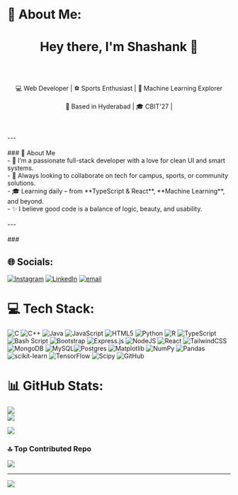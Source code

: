 
# 💫 About Me:
<h1 align="center">Hey there, I'm Shashank 👋</h1><br><p align="center"><br>  💻 Web Developer | ⚽ Sports Enthusiast | 🤖 Machine Learning Explorer <br/><br>  📍 Based in Hyderabad | 🎓 CBIT'27 |<br></p><br><br>---<br><br>### 🚀 About Me<br>- 🎯 I’m a passionate full-stack developer with a love for clean UI and smart systems.<br>- 🤝 Always looking to collaborate on tech for campus, sports, or community solutions.<br>- 🎓 Learning daily – from **TypeScript & React**, **Machine Learning**, and beyond.<br>- ✨ I believe good code is a balance of logic, beauty, and usability.<br><br>---<br><br>###


## 🌐 Socials:
[![Instagram](https://img.shields.io/badge/Instagram-%23E4405F.svg?logo=Instagram&logoColor=white)](https://instagram.com/shashank_baswa) [![LinkedIn](https://img.shields.io/badge/LinkedIn-%230077B5.svg?logo=linkedin&logoColor=white)](https://linkedin.com/in/ShashankBaswa) [![email](https://img.shields.io/badge/Email-D14836?logo=gmail&logoColor=white)](mailto:baswashashank123@gmail.com) 

# 💻 Tech Stack:
![C](https://img.shields.io/badge/c-%2300599C.svg?style=for-the-badge&logo=c&logoColor=white) ![C++](https://img.shields.io/badge/c++-%2300599C.svg?style=for-the-badge&logo=c%2B%2B&logoColor=white) ![Java](https://img.shields.io/badge/java-%23ED8B00.svg?style=for-the-badge&logo=openjdk&logoColor=white) ![JavaScript](https://img.shields.io/badge/javascript-%23323330.svg?style=for-the-badge&logo=javascript&logoColor=%23F7DF1E) ![HTML5](https://img.shields.io/badge/html5-%23E34F26.svg?style=for-the-badge&logo=html5&logoColor=white) ![Python](https://img.shields.io/badge/python-3670A0?style=for-the-badge&logo=python&logoColor=ffdd54) ![R](https://img.shields.io/badge/r-%23276DC3.svg?style=for-the-badge&logo=r&logoColor=white) ![TypeScript](https://img.shields.io/badge/typescript-%23007ACC.svg?style=for-the-badge&logo=typescript&logoColor=white) ![Bash Script](https://img.shields.io/badge/bash_script-%23121011.svg?style=for-the-badge&logo=gnu-bash&logoColor=white) ![Bootstrap](https://img.shields.io/badge/bootstrap-%238511FA.svg?style=for-the-badge&logo=bootstrap&logoColor=white) ![Express.js](https://img.shields.io/badge/express.js-%23404d59.svg?style=for-the-badge&logo=express&logoColor=%2361DAFB) ![NodeJS](https://img.shields.io/badge/node.js-6DA55F?style=for-the-badge&logo=node.js&logoColor=white) ![React](https://img.shields.io/badge/react-%2320232a.svg?style=for-the-badge&logo=react&logoColor=%2361DAFB) ![TailwindCSS](https://img.shields.io/badge/tailwindcss-%2338B2AC.svg?style=for-the-badge&logo=tailwind-css&logoColor=white) ![MongoDB](https://img.shields.io/badge/MongoDB-%234ea94b.svg?style=for-the-badge&logo=mongodb&logoColor=white) ![MySQL](https://img.shields.io/badge/mysql-4479A1.svg?style=for-the-badge&logo=mysql&logoColor=white)![Postgres](https://img.shields.io/badge/postgres-%23316192.svg?style=for-the-badge&logo=postgresql&logoColor=white) ![Matplotlib](https://img.shields.io/badge/Matplotlib-%23ffffff.svg?style=for-the-badge&logo=Matplotlib&logoColor=black) ![NumPy](https://img.shields.io/badge/numpy-%23013243.svg?style=for-the-badge&logo=numpy&logoColor=white) ![Pandas](https://img.shields.io/badge/pandas-%23150458.svg?style=for-the-badge&logo=pandas&logoColor=white) ![scikit-learn](https://img.shields.io/badge/scikit--learn-%23F7931E.svg?style=for-the-badge&logo=scikit-learn&logoColor=white) ![TensorFlow](https://img.shields.io/badge/TensorFlow-%23FF6F00.svg?style=for-the-badge&logo=TensorFlow&logoColor=white) ![Scipy](https://img.shields.io/badge/SciPy-%230C55A5.svg?style=for-the-badge&logo=scipy&logoColor=%white) ![GitHub](https://img.shields.io/badge/github-%23121011.svg?style=for-the-badge&logo=github&logoColor=white)
# 📊 GitHub Stats:
![](https://github-readme-stats.vercel.app/api?username=shashankbaswa007&theme=dark&hide_border=false&include_all_commits=false&count_private=false)<br/>
![](https://nirzak-streak-stats.vercel.app/?user=shashankbaswa007&theme=dark&hide_border=false)<br/>

![](https://github-readme-stats.vercel.app/api/top-langs/?username=shashankbaswa007&theme=dark&hide_border=false&include_all_commits=false&count_private=false&layout=compact)

### 🔝 Top Contributed Repo
![](https://github-contributor-stats.vercel.app/api?username=shashankbaswa007&limit=5&theme=dark&combine_all_yearly_contributions=true)

---
[![](https://visitcount.itsvg.in/api?id=shashankbaswa007&icon=0&color=0)](https://visitcount.itsvg.in)

<!-- Proudly created with GPRM ( https://gprm.itsvg.in ) -->
